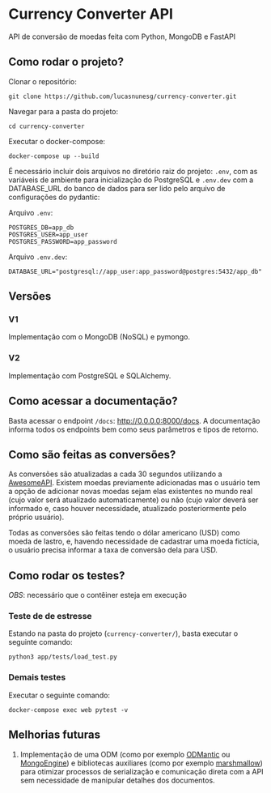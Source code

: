 # Currency Converter API

API de conversão de moedas feita com Python, MongoDB e FastAPI

## Como rodar o projeto?

Clonar o repositório:
```shell
git clone https://github.com/lucasnunesg/currency-converter.git
```
Navegar para a pasta do projeto:
```shell
cd currency-converter
```

Executar o docker-compose:
```
docker-compose up --build
```

É necessário incluir dois arquivos no diretório raiz do projeto: `.env`, com as variáveis de ambiente para inicialização do PostgreSQL e `.env.dev` com a DATABASE_URL do banco de dados para ser lido pelo arquivo de configurações do pydantic:

Arquivo `.env`:
```shell
POSTGRES_DB=app_db
POSTGRES_USER=app_user
POSTGRES_PASSWORD=app_password
```

Arquivo `.env.dev`:
```shell
DATABASE_URL="postgresql://app_user:app_password@postgres:5432/app_db"
```


## Versões

### V1
Implementação com o MongoDB (NoSQL) e pymongo.

### V2
Implementação com PostgreSQL e SQLAlchemy.


## Como acessar a documentação?

Basta acessar o endpoint `/docs`: http://0.0.0.0:8000/docs. A documentação informa todos os endpoints bem como seus parâmetros e tipos de retorno.

## Como são feitas as conversões?

As conversões são atualizadas a cada 30 segundos utilizando a [AwesomeAPI](https://docs.awesomeapi.com.br/api-de-moedas).
Existem moedas previamente adicionadas mas o usuário tem a opção de adicionar novas moedas sejam elas existentes no mundo real (cujo valor será atualizado automaticamente) ou não (cujo valor deverá ser informado e, caso houver necessidade, atualizado posteriormente pelo próprio usuário).

Todas as conversões são feitas tendo o dólar americano (USD) como moeda de lastro, e, havendo necessidade de cadastrar uma moeda fictícia, o usuário precisa informar a taxa de conversão dela para USD.


## Como rodar os testes?

*OBS*: necessário que o contêiner esteja em execução

### Teste de de estresse

Estando na pasta do projeto (`currency-converter/`), basta executar o seguinte comando:
```shell
python3 app/tests/load_test.py
```

### Demais testes

Executar o seguinte comando:
```shell
docker-compose exec web pytest -v
```

## Melhorias futuras
1) Implementação de uma ODM (como por exemplo [ODMantic](https://art049.github.io/odmantic/) ou [MongoEngine](http://mongoengine.org/)) e bibliotecas auxiliares (como por exemplo [marshmallow](https://marshmallow.readthedocs.io/en/stable/)) para otimizar processos de serialização e comunicação direta com a API sem necessidade de manipular detalhes dos documentos.